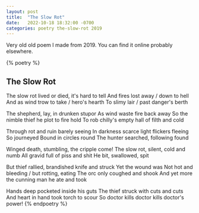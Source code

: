 ```yaml
---
layout: post
title:  "The Slow Rot"
date:   2022-10-18 18:32:00 -0700
categories: poetry the-slow-rot 2019
---
```


Very old old poem I made from 2019. You can find it online probably
elsewhere.

{% poetry %}
<h2>The Slow Rot</h2>
The slow rot
lived or died, it's hard to tell
And fires lost away / down to hell
And as wind trow to take / hero's hearth
To slimy lair / past danger's berth

The shepherd, lay, in drunken stupor
As wind waste fire back away
So the nimble thief he plot to fire hold
To rob chilly's empty hall of filth and cold

Through rot and ruin barely seeing
In darkness scarce light flickers fleeing
So journeyed Bound in circles round
The hunter searched, following found

Winged death, stumbling, the cripple come!
The slow rot, silent, cold and numb
All gravid full of piss and shit
He bit, swallowed, spit

But thief rallied, brandished knife and struck
Yet the wound was
Not hot and bleeding / but rotting, eating
The orc only coughed and shook
And yet more the cunning man he ate and took

Hands deep pocketed inside his guts
The thief struck with cuts and cuts
And heart in hand took torch to scour
So doctor kills doctor kills doctor's power!
{% endpoetry %}

